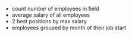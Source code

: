 - count number of employees in field
- average salary of all employees
- 2 best positions by max salary
- employees grouped by month of their job start
